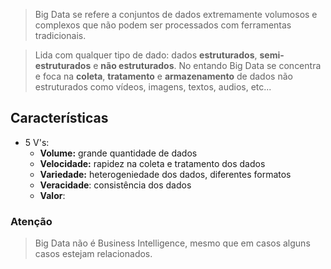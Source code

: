 > Big Data se refere a conjuntos de dados extremamente volumosos e complexos que não podem ser processados com ferramentas tradicionais.

> Lida com qualquer tipo de dado: dados **estruturados**, **semi-estruturados** e **não estruturados**. No entando Big Data se concentra e foca na **coleta**, **tratamento** e **armazenamento** de dados não estruturados como vídeos, imagens, textos, audios, etc...

## Características
- 5 V's:
	- **Volume:** grande quantidade de dados
	- **Velocidade:** rapidez na coleta e tratamento dos dados
	- **Variedade:** heterogeniedade dos dados, diferentes formatos
	- **Veracidade**: consistência dos dados
	- **Valor**: 

### Atenção
> Big Data não é Business Intelligence, mesmo que em casos alguns casos estejam relacionados.

